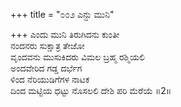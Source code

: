 +++
title = "೦೦೨ ಎನ್ದು ಮುನಿ"

+++
ಎಂದು ಮುನಿ ತಿರುಗಿದನು ಕುಂತೀ  
ನಂದನರು ಸುಕ್ಷಾತ್ರ ತೇಜೋ  
ವೃಂದವನು ಮುಸುಕಿದರು ವಿಮಲ ಬ್ರಹ್ಮ ರಶ್ಮಿಯಲಿ   
ಅಂದವೇರಿದ ಗಡ್ಡ ದರ್ಭೆಗ  
ಳಿಂದ ನೆರಿಯುಡಿಗೆಗಳ ನಾಟಕ      
ದಿಂದ ಮಟ್ಟಿಯ ಧಟ್ಟು ನೊಸಲಲಿ ದೇಶಿ ಪರಿ ಮೆರೆಯೆ    ॥2॥